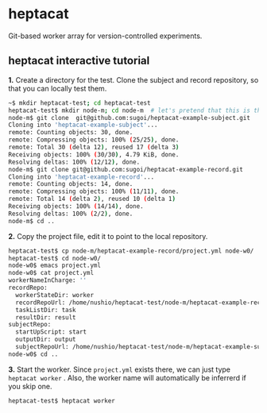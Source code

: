 heptacat
========

Git-based worker array for version-controlled experiments.

heptacat interactive tutorial
-----------------------------

**1.** Create a directory for the test. Clone the subject and record repository, so that you can locally test them.

~~~~ bash
~$ mkdir heptacat-test; cd heptacat-test
heptacat-test$ mkdir node-m; cd node-m  # let's pretend that this is the master node
node-m$ git clone  git@github.com:sugoi/heptacat-example-subject.git
Cloning into 'heptacat-example-subject'...
remote: Counting objects: 30, done.
remote: Compressing objects: 100% (25/25), done.
remote: Total 30 (delta 12), reused 17 (delta 3)
Receiving objects: 100% (30/30), 4.79 KiB, done.
Resolving deltas: 100% (12/12), done.
node-m$ git clone git@github.com:sugoi/heptacat-example-record.git
Cloning into 'heptacat-example-record'...
remote: Counting objects: 14, done.
remote: Compressing objects: 100% (11/11), done.
remote: Total 14 (delta 2), reused 10 (delta 1)
Receiving objects: 100% (14/14), done.
Resolving deltas: 100% (2/2), done.
node-m$ cd ..
~~~~

**2.** Copy the project file, edit it to point to the local repository.

~~~~ bash
heptacat-test$ cp node-m/heptacat-example-record/project.yml node-w0/
heptacat-test$ cd node-w0/
node-w0$ emacs project.yml  
node-w0$ cat project.yml
workerNameInCharge: ''
recordRepo:
  workerStateDir: worker
  recordRepoUrl: /home/nushio/heptacat-test/node-m/heptacat-example-record
  taskListDir: task
  resultDir: result
subjectRepo:
  startUpScript: start
  outputDir: output
  subjectRepoUrl: /home/nushio/heptacat-test/node-m/heptacat-example-subject
node-w0$ cd ..
~~~~

**3.** Start the worker. Since `project.yml` exists there, we can just type `heptacat worker` . 
Also, the worker name will automatically be inferrerd if you skip one.

~~~~ bash
heptacat-test$ heptacat worker
~~~~
